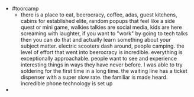 - #toorcamp
	- there is a place to eat, beerocracy, coffee, adas, guest kitchens, cabins for established elite, random popups that feel like a side quest or mini game, walkies talkies are social media, kids are here screaming with laughter, if you want to "work" by going to tech talks then you can do that and actually learn something about your subject matter. electric scooters dash around, people camping. the level of effort that went into beerocracy is incredible. everything is exceptionally approachable. people want to see and experience interesting things in ways they have never before. I was able to try soldering for the first time in a long time. the waiting line has a ticket dispenser with a super slow rate. the familiar is made heard. incredible phone technology is set up
-